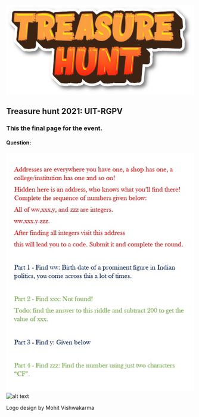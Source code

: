 ![alt text](logo.png "Title")
## Treasure hunt 2021: UIT-RGPV
### This the final page for the event.
#### Question:
![alt text](question.jpeg "Title")
![alt text](treasurehunt.gif "Title")

Logo design by Mohit Vishwakarma